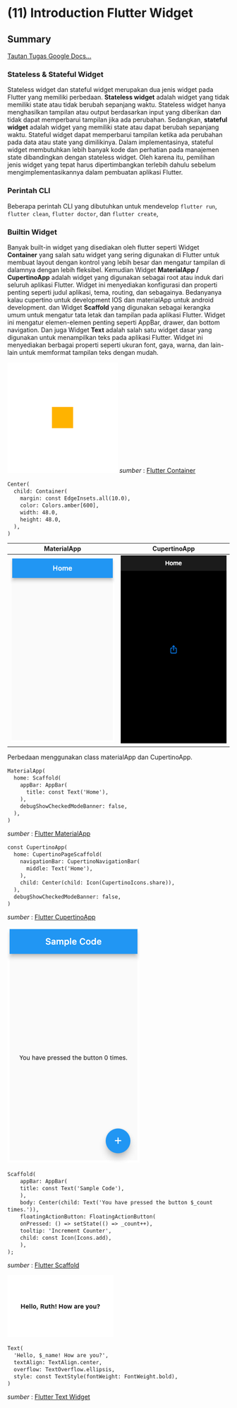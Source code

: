 # (11) Introduction Flutter Widget

## Summary

[Tautan Tugas Google Docs...](https://docs.google.com/document/d/1VuPiNE1LesrxS6cjpJxk2WFhCU-MU_wfZWuSX1HVtbs/edit?usp=sharing)

### Stateless & Stateful Widget
Stateless widget dan stateful widget merupakan dua jenis widget pada Flutter yang memiliki perbedaan. __Stateless widget__ adalah widget yang tidak memiliki state atau tidak berubah sepanjang waktu. Stateless widget hanya menghasilkan tampilan atau output berdasarkan input yang diberikan dan tidak dapat memperbarui tampilan jika ada perubahan. Sedangkan, __stateful widget__ adalah widget yang memiliki state atau dapat berubah sepanjang waktu. Stateful widget dapat memperbarui tampilan ketika ada perubahan pada data atau state yang dimilikinya. Dalam implementasinya, stateful widget membutuhkan lebih banyak kode dan perhatian pada manajemen state dibandingkan dengan stateless widget. Oleh karena itu, pemilihan jenis widget yang tepat harus dipertimbangkan terlebih dahulu sebelum mengimplementasikannya dalam pembuatan aplikasi Flutter.

### Perintah CLI
Beberapa perintah CLI yang dibutuhkan untuk mendevelop `flutter run`, `flutter clean`, `flutter doctor`, dan `flutter create`, 

### Builtin Widget
Banyak built-in widget yang disediakan oleh flutter seperti Widget __Container__ yang salah satu widget yang sering digunakan di Flutter untuk membuat layout dengan kontrol yang lebih besar dan mengatur tampilan di dalamnya dengan lebih fleksibel. Kemudian Widget __MaterialApp / CupertinoApp__ adalah widget yang digunakan sebagai root atau induk dari seluruh aplikasi Flutter. Widget ini menyediakan konfigurasi dan properti penting seperti judul aplikasi, tema, routing, dan sebagainya. Bedanyanya kalau cupertino untuk development IOS dan materialApp untuk android development. dan Widget __Scaffold__ yang digunakan sebagai kerangka umum untuk mengatur tata letak dan tampilan pada aplikasi Flutter. Widget ini mengatur elemen-elemen penting seperti AppBar, drawer, dan bottom navigation. Dan juga Widget __Text__ adalah salah satu widget dasar yang digunakan untuk menampilkan teks pada aplikasi Flutter. Widget ini menyediakan berbagai properti seperti ukuran font, gaya, warna, dan lain-lain untuk memformat tampilan teks dengan mudah.

![Container di tengah](/11_Introduction%20Flutter%20Widget/screenshot/assets/container_a.png)
_sumber_ : [Flutter Container](https://api.flutter.dev/flutter/widgets/Container-class.html)
```
Center(
  child: Container(
    margin: const EdgeInsets.all(10.0),
    color: Colors.amber[600],
    width: 48.0,
    height: 48.0,
  ),
)
```
| MaterialApp      | CupertinoApp |
| ----------- | ----------- |
| ![Widget MaterialApp](/11_Introduction%20Flutter%20Widget/screenshot/assets/basic_material_app.png)      | ![Widget CupertinoApp](/11_Introduction%20Flutter%20Widget/screenshot/assets/basic_cupertino_app.png)       |

Perbedaan menggunakan class materialApp dan CupertinoApp.
```
MaterialApp(
  home: Scaffold(
    appBar: AppBar(
      title: const Text('Home'),
    ),
    debugShowCheckedModeBanner: false,
  ),
)
```
_sumber_ : [Flutter MaterialApp](https://api.flutter.dev/flutter/material/MaterialApp-class.html)
```
const CupertinoApp(
  home: CupertinoPageScaffold(
    navigationBar: CupertinoNavigationBar(
      middle: Text('Home'),
    ),
    child: Center(child: Icon(CupertinoIcons.share)),
  ),
  debugShowCheckedModeBanner: false,
)
```
_sumber_ : [Flutter CupertinoApp](https://api.flutter.dev/flutter/cupertino/CupertinoApp-class.html)

![Widget Scaffold](/11_Introduction%20Flutter%20Widget/screenshot/assets/scaffold.png)
```
Scaffold(
    appBar: AppBar(
    title: const Text('Sample Code'),
    ),
    body: Center(child: Text('You have pressed the button $_count times.')),
    floatingActionButton: FloatingActionButton(
    onPressed: () => setState(() => _count++),
    tooltip: 'Increment Counter',
    child: const Icon(Icons.add),
    ),
);
```
_sumber_ : [Flutter Scaffold](https://api.flutter.dev/flutter/material/Scaffold-class.html)

![](/11_Introduction%20Flutter%20Widget/screenshot/assets/text.png)
```
Text(
  'Hello, $_name! How are you?',
  textAlign: TextAlign.center,
  overflow: TextOverflow.ellipsis,
  style: const TextStyle(fontWeight: FontWeight.bold),
)
```
_sumber_ : [Flutter Text Widget](https://api.flutter.dev/flutter/widgets/Text-class.html)
